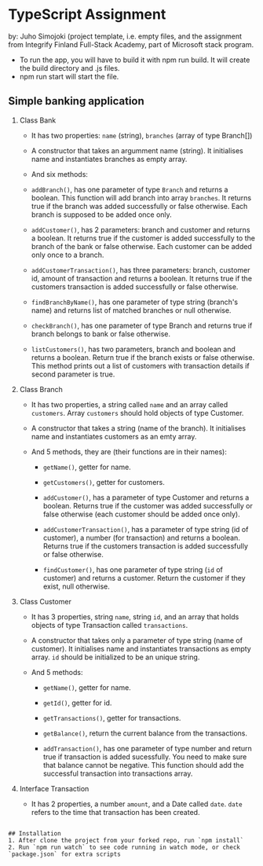 # TypeScript Assignment
by: Juho Simojoki (project template, i.e. empty files, and the assignment from Integrify Finland Full-Stack Academy, part of Microsoft stack program. 

- To run the app, you will have to build it with npm run build. It will create the build directory and .js files.
- npm run start will start the file.

## Simple banking application

1. Class Bank

    - It has two properties: `name` (string), `branches` (array of type Branch[])

    - A constructor that takes an argumment name (string). It initialises name and instantiates branches as empty array.

    - And six methods:

    - `addBranch()`, has one parameter of type `Branch` and returns a boolean. This function will add branch into array `branches`. It returns true if the branch was added successfully or false otherwise. Each branch is supposed to be added once only.

    - `addCustomer()`, has 2 parameters: branch and customer and returns a boolean. It returns true if the customer is added successfully to the branch of the bank or false otherwise. Each customer can be added only once to a branch.

    - `addCustomerTransaction()`, has three parameters: branch, customer id, amount of transaction and returns a boolean. It returns true if the customers transaction is added successfully or false otherwise.

    - `findBranchByName()`, has one parameter of type string (branch's name) and returns list of matched branches or null otherwise.

    - `checkBranch()`, has one parameter of type Branch and returns true if branch belongs to bank or false otherwise.

    - `listCustomers()`, has two parameters, branch and boolean and returns a boolean. Return true if the branch exists or false otherwise. This method prints out a list of customers with transaction details if second parameter is true.

2. Class Branch

    - It has two properties, a string called `name` and an array called `customers`. Array `customers` should hold objects of type Customer.

    - A constructor that takes a string (name of the branch). It initialises name and instantiates customers as an emty array.

    - And 5 methods, they are (their functions are in their names):

        - `getName()`, getter for name.

        - `getCustomers()`, getter for customers.

        - `addCustomer()`, has a parameter of type Customer and returns a boolean. Returns true if the customer was added successfully or false otherwise (each customer should be added once only).

        - `addCustomerTransaction()`, has a parameter of type string (id of customer), a number (for transaction) and returns a boolean. Returns true if the customers transaction is added successfully or false otherwise.

        - `findCustomer()`, has one parameter of type string (`id` of customer) and returns a customer. Return the customer if they exist, null otherwise.

3. Class Customer

    - It has 3 properties, string `name`, string `id`, and an array that holds objects of type Transaction called `transactions`.

    - A constructor that takes only a parameter of type string (name of customer). It initialises name and instantiates transactions as empty array. `id` should be initialized to be an unique string.

    - And 5 methods:

        - `getName()`, getter for name.

        - `getId()`, getter for id.

        - `getTransactions()`, getter for transactions.

        - `getBalance()`, return the current balance from the transactions.

        - `addTransaction()`, has one parameter of type number and return true if transaction is added sucessfully. You need to make sure that balance cannot be negative. This function should add the successful transaction into transactions array.

4. Interface Transaction

    - It has 2 properties, a number `amount`, and a Date called `date`. `date` refers to the time that transaction has been created.


```

## Installation
1. After clone the project from your forked repo, run `npm install`
2. Run `npm run watch` to see code running in watch mode, or check `package.json` for extra scripts
